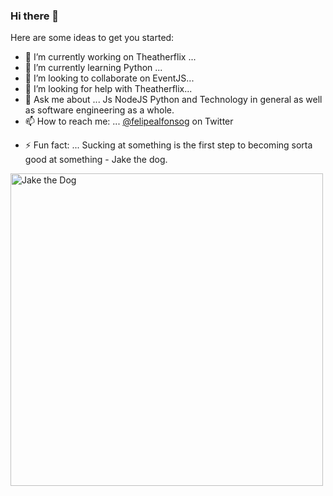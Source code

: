 ### Hi there 👋

<!--
**felipealfonsog/felipealfonsog** is a ✨ _special_ ✨ repository because its `README.md` (this file) appears on your GitHub profile.
-->
Here are some ideas to get you started:

- 🔭 I’m currently working on Theatherflix ...
- 🌱 I’m currently learning Python ...
- 👯 I’m looking to collaborate on EventJS...
- 🤔 I’m looking for help with Theatherflix...
- 💬 Ask me about ... Js NodeJS Python and Technology in general as well as software engineering as a whole.
- 📫 How to reach me: ... <a href="https://twitter.com/felipealfonsog" target="_blank">@felipealfonsog</a> on Twitter
<!-- - 😄 Pronouns: ... -->
- ⚡ Fun fact: ... Sucking at something is the first step to becoming sorta good at something - Jake the dog.


<div style="display: flex;">
 
  <img src="https://media-exp1.licdn.com/dms/image/C4E12AQGrlQUWRmbvpA/article-inline_image-shrink_1000_1488/0?e=1602115200&v=beta&t=GZoA04i8nTWHWMdVCCZ9vGXuAsCDV-qPTDTznsefjrw" alt="Jake the Dog" width="500" />
 
</div>
